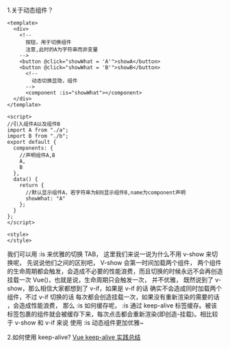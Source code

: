 1.关于动态组件？

```
<template>
  <div>
    <!--
      按钮，用于切换组件
      注意,此时的A为字符串而非变量
    -->
    <button @click="showWhat = 'A'">showA</button>
    <button @click="showWhat = 'B'">showB</button>
      <!--
        动态切换显隐，组件
      -->
      <component :is="showWhat"></component>
  </div>
</template>

<script>
//引入组件A以及组件B
import A from "./a";
import B from "./b";
export default {
  components: {
    //声明组件A,B
    A,
    B
  },
  data() {
    return {
      //默认显示组件A，若字符串为B则显示组件B,name为component声明
      showWhat: "A"
    };
  }
};
</script>

<style>
</style>
```

我们可以用 :is 来优雅的切换 TAB， 这里我们来说一说为什么不用 v-show 来切换呢， 先说说他们之间的区别吧， V-show 会第一时间加载两个组件， 两个组件的生命周期都会触发，会造成不必要的性能浪费，而且切换的时候永远不会再创造挂载一次 Vue()，也就是说，生命周期只会触发一次， 并不优雅， 既然说到了 v-show，那么相信大家都想到了 v-if，如果是 v-if 的话 确实不会造成同时加载两个组件，不过 v-if 切换的话 每次都会创造挂载一次，如果没有重新渲染的需要的话 ，会造成性能浪费， 那么 :is 如何缓存呢， :is 通过 keep-alive 标签缓存。被该标签包裹的组件就会被缓存下来，每次点击都会重新渲染(即创造-挂载)。相比较于 v-show 和 v-if 来说 使用 :is 动态组件更加优雅~

2.如何使用 keep-alive? [Vue keep-alive 实践总结](https://www.cnblogs.com/sysuhanyf/p/7454530.html)
